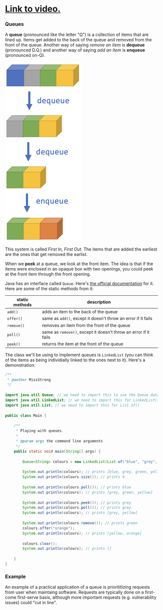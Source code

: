 # [Link to video.](https://www.youtube.com/watch?v=ip8sT7b8HP0&list=PLVD25niNi0BlrBcSEHETFCRRZspWLdrTg)

### Queues

A **queue** (pronounced like the letter "Q") is a collection of items that are lined up. Items get added to the back of the queue and removed from the front of the queue. Another way of saying *remove an item* is **dequeue** (pronounced D.Q.) and another way of saying *add an item* is **enqueue** (pronounced on-Q).

![](../Images/Queue3.png)

This system is called *First In, First Out*. The items that are added the earliest are the ones that get removed the earlist.

When we **peek** at a queue, we look at the front item. The idea is that if the items were enclosed in an opaque box with two openings, you could peek at the front item through the front opening.

Java has an interface called `Queue`. Here's [the official documentation](https://docs.oracle.com/javase/7/docs/api/java/util/Queue.html) for it. Here are some of the static methods from it:

| static methods | description |
| -- | -- |
| `add()` | adds an item to the back of the queue |
| `offer()` | same as `add()`, except it doesn't throw an error if it fails |
| `remove()` | removes an item from the front of the queue |
| `poll()` | same as `remove()`, except it doesn't throw an error if it fails |
| `peek()` | returns the item at the front of the queue |

The class we'll be using to implement queues is `LinkedList` (you can think of the items as being individially linked to the ones next to it). Here's a demonstration:

```java
/**
 * @author MissStrong
 */

import java.util.Queue; // we need to import this to use the Queue data type
import java.util.LinkedList; // we need to import this for LinkedList()
import java.util.List; // we need to import this for List.of()

public class Main {

    /**
     * Playing with queues.
     *
     * @param args the command line arguments
     */
    public static void main(String[] args) {
		
        Queue<String> colours = new LinkedList(List.of("blue", "grey", "green", "yellow")); 
    
        System.out.println(colours); // prints [blue, grey, green, yellow]
        System.out.println(colours.size()); // prints 4
    
        System.out.println(colours.poll()); // prints blue
        System.out.println(colours); // prints [grey, green, yellow]
    
        System.out.println(colours.peek()); // prints grey
        System.out.println(colours.poll()); // prints grey
        System.out.println(colours); // prints [grey, yellow]
    
        System.out.println(colours.remove()); // prints green
        colours.offer("orange"); 
        System.out.println(colours); // prints [yellow, orange]
    
        colours.clear();
        System.out.println(colours); // prints []
 
    }    
}
```

### Example

An example of a practical application of a queue is priorititizing requests from user when maintaing software. Requests are typically done on a first-come first-serve basis, although more important requests (e.g. vulnerability issues) could "cut in line". 

